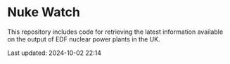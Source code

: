 # Nuke Watch

This repository includes code for retrieving the latest information available on the output of EDF nuclear power plants in the UK.

Last updated: 2024-10-02 22:14